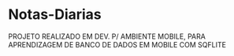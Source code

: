 # Notas-Diarias
 PROJETO REALIZADO EM DEV. P/ AMBIENTE MOBILE, PARA APRENDIZAGEM DE BANCO DE DADOS EM MOBILE COM SQFLITE
